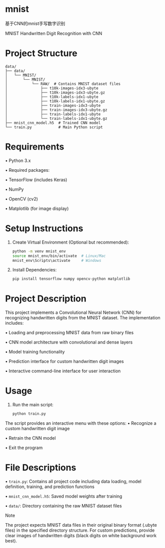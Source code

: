# mnist
基于CNN的mnist手写数字识别


MNIST Handwritten Digit Recognition with CNN

# Project Structure
```
data/
├── data/
│   └── MNIST/
│       └── MNIST/
│           └── RAW/  # Contains MNIST dataset files
│               ├── t10k-images-idx3-ubyte
│               ├── t10k-images-idx3-ubyte.gz
│               ├── t10k-labels-idx1-ubyte
│               ├── t10k-labels-idx1-ubyte.gz
│               ├── train-images-idx3-ubyte
│               ├── train-images-idx3-ubyte.gz
│               ├── train-labels-idx1-ubyte
│               └── train-labels-idx1-ubyte.gz
├── mnist_cnn_model.h5  # Trained CNN model
└── train.py            # Main Python script
```

# Requirements

• Python 3.x

• Required packages:

  • TensorFlow (includes Keras)

  • NumPy

  • OpenCV (cv2)

  • Matplotlib (for image display)


# Setup Instructions

1. Create Virtual Environment (Optional but recommended):
   ```bash
   python -m venv mnist_env
   source mnist_env/bin/activate  # Linux/Mac
   mnist_env\Scripts\activate     # Windows
   ```

2. Install Dependencies:
   ```bash
   pip install tensorflow numpy opencv-python matplotlib
   ```

# Project Description

This project implements a Convolutional Neural Network (CNN) for recognizing handwritten digits from the MNIST dataset. The implementation includes:

• Loading and preprocessing MNIST data from raw binary files

• CNN model architecture with convolutional and dense layers

• Model training functionality

• Prediction interface for custom handwritten digit images

• Interactive command-line interface for user interaction


# Usage

1. Run the main script:
   ```bash
   python train.py
   ```

The script provides an interactive menu with these options:
• Recognize a custom handwritten digit image

• Retrain the CNN model

• Exit the program


# File Descriptions

• `train.py`: Contains all project code including data loading, model definition, training, and prediction functions

• `mnist_cnn_model.h5`: Saved model weights after training

• `data/`: Directory containing the raw MNIST dataset files


Note

The project expects MNIST data files in their original binary format (.ubyte files) in the specified directory structure. For custom predictions, provide clear images of handwritten digits (black digits on white background work best).
